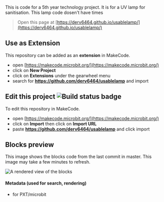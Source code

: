 This is code for a 5th year technology project. It is for a UV lamp for sanitisation. 
This lamp code dosen't have times

> Open this page at [https://derv6464.github.io/usablelamp/](https://derv6464.github.io/usablelamp/)


## Use as Extension

This repository can be added as an **extension** in MakeCode.

* open [https://makecode.microbit.org/](https://makecode.microbit.org/)
* click on **New Project**
* click on **Extensions** under the gearwheel menu
* search for **https://github.com/derv6464/usablelamp** and import

## Edit this project ![Build status badge](https://github.com/derv6464/usablelamp/workflows/MakeCode/badge.svg)

To edit this repository in MakeCode.

* open [https://makecode.microbit.org/](https://makecode.microbit.org/)
* click on **Import** then click on **Import URL**
* paste **https://github.com/derv6464/usablelamp** and click import

## Blocks preview

This image shows the blocks code from the last commit in master.
This image may take a few minutes to refresh.

![A rendered view of the blocks](https://github.com/derv6464/usablelamp/raw/master/.github/makecode/blocks.png)

#### Metadata (used for search, rendering)

* for PXT/microbit
<script src="https://makecode.com/gh-pages-embed.js"></script><script>makeCodeRender("{{ site.makecode.home_url }}", "{{ site.github.owner_name }}/{{ site.github.repository_name }}");</script>
